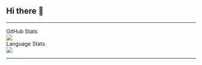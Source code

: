 ## Hi there 👋

<hr>
<!--   <details> -->
    <summary>GitHub Stats</summary>
<!--     <p align = "center"> -->
      <img src="[![Anurag's GitHub stats](https://github-readme-stats.vercel.app/apiRuan-le-Rouxanuraghazra)](https://github.com/anuraghazra/github-readme-stats)"/>
<!--     </p> -->
<!--   </details> -->
<!--   <details> -->
    <summary>Language Stats</summary>
    <img src="https://wakatime.com/share/@cf431d06-74ce-468f-96af-22175b41dfb0/dd840f39-159b-4165-b0cb-8839d34420bb.svg"/>
<!--     <figure><embed src="https://wakatime.com/share/@cf431d06-74ce-468f-96af-22175b41dfb0/dd840f39-159b-4165-b0cb-8839d34420bb.svg"></embed></figure> -->

<!--     <p align = "center">
      <img src="[![Anurag's GitHub stats](https://github-readme-stats.vercel.app/api?username=anuraghazra)](https://github.com/Ruan-le-Roux/github-readme-stats)"/>
    </p> -->
<!--   </details> -->
<hr>

<!--
**Ruan-le-Roux/Ruan-le-Roux** is a ✨ _special_ ✨ repository because its `README.md` (this file) appears on your GitHub profile.

Here are some ideas to get you started:

- 🔭 I’m currently working on ...
- 🌱 I’m currently learning ...
- 👯 I’m looking to collaborate on ...
- 🤔 I’m looking for help with ...
- 💬 Ask me about ...
- 📫 How to reach me: ...
- 😄 Pronouns: ...
- ⚡ Fun fact: ...
-->
